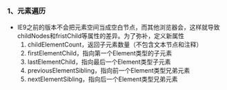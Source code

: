 ### 1、元素遍历
+ IE9之前的版本不会把元素空间当成空白节点，而其他浏览器会，这样就导致childNodes和fristChild等属性的差异。为了弥补，定义新属性
	1. childElementCount，返回子元素数量（不包含文本节点和注释）
	2. firstElementChild，指向第一个Element类型的子元素
	3. lastElementChild，指向最后一个Element类型子元素
	4. previousElementSibling，指向前一个Element类型兄弟元素
	5. nextElementSibling，指向后一个Element类型兄弟元素